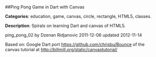 
##Ping Pong Game in Dart with Canvas

**Categories**: education, game, canvas, circle, rectangle, HTML5, classes.

**Description**: Spirals on learning Dart and canvas of HTML5.

ping_pong_02
by Dzenan Ridjanovic
2011-12-06
updated
2012-11-14

Based on:
Google Dart port 
https://github.com/chrisbu/Bounce
of the canvas tutorial at 
http://billmill.org/static/canvastutorial/

